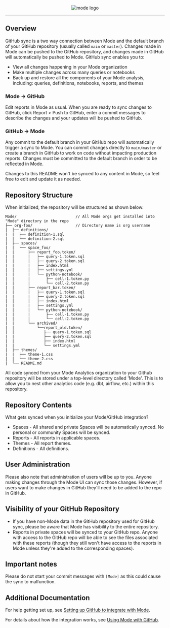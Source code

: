 <p align="center">
  <img src="https://github.com/mode/public-site/blob/master/source/about/img/mode-logo-green.png" alt="mode logo" />
</p>

----
## Overview

GitHub sync is a two way connection between Mode and the default branch of your GitHub repository (usually called `main` or `master`). Changes made in Mode can be pushed to the GitHub repository, and changes made in GitHub will automatically be pushed to Mode. GitHub sync enables you to:
 - View all changes happening in your Mode organization
 - Make multiple changes across many queries or notebooks
 - Back up and restore all the components of your Mode analysis, including: queries, definitions, notebooks, reports, and themes

### Mode -> GitHub
Edit reports in Mode as usual. When you are ready to sync changes to GitHub, click Report > Push to GitHub, enter a commit messages to describe the changes and your updates will be pushed to GitHub.

### GitHub -> Mode
Any commit to the default branch in your GitHub repo will automatically trigger a sync to Mode. You can commit changes directly to `main/master` or create a branch in GitHub to work on code without impacting production reports. Changes must be committed to the default branch in order to be reflected in Mode.

Changes to this README won't be synced to any content in Mode, so feel free to edit and update it as needed.

## Repository Structure

When initialized, the repository will be structured as shown below:

```
Mode/                          // All Mode orgs get installed into "Mode" directory in the repo
├── org-foo/                   // Directory name is org username
|  ├── definitions/
|  |  ├── definition-1.sql
|  |  └── definition-2.sql
|  ├── spaces/
|  |  └── space_foo/
|  |      ├── report_foo.token/
|  |      |   ├── query-1.token.sql
|  |      |   ├── query-2.token.sql
|  |      |   ├── index.html
|  |      |   ├── settings.yml
|  |      |   └── python-notebook/
|  |      |       ├── cell-1.token.py
|  |      |       └── cell-2.token.py
|  |      ├── report_bar.token/
|  |      |   ├── query-1.token.sql
|  |      |   ├── query-2.token.sql
|  |      |   ├── index.html
|  |      |   ├── settings.yml
|  |      |   └── python-notebook/
|  |      |       ├── cell-1.token.py
|  |      |       └── cell-2.token.py
|  |      └── archived/
|  |          └──report_old.token/
|  |             ├── query-1.token.sql
|  |             ├── query-2.token.sql
|  |             ├── index.html
|  |             └── settings.yml
|  ├── themes/
|  |  ├── theme-1.css
|  |  └── theme-2.css
|  └── README.md
```

All code synced from your Mode Analytics organization to your Github repository will be stored under a top-level directory called 'Mode'. This is to allow you to nest other analytics code (e.g. dbt, airflow, etc.) within this repository.

## Repository Contents

What gets synced when you initialize your Mode/GitHub integration?

 - Spaces - All shared and private Spaces will be automatically synced. No personal or community Spaces will be synced.
 - Reports - All reports in applicable spaces.
 - Themes - All report themes.
 - Definitions - All definitions.

## User Administration

Please also note that administration of users will be up to you. Anyone making changes through the Mode UI can sync those changes. However, if users want to make changes in GitHub they'll need to be added to the repo in GitHub.

## Visibility of your GitHub Repository
- If you have non-Mode data in the GitHub repository used for GitHub sync, please be aware that Mode has visibility to the entire repository.
- Reports in private spaces will be synced to your GitHub repo. Anyone with access to the GitHub repo will be able to see the files associated with these reports (though they still won't have access to the reports in Mode unless they're added to the corresponding spaces).

## Important notes

 Please do not start your commit messages with `[Mode]` as this could cause the sync to malfunction.

## Additional Documentation

 For help getting set up, see [Setting up GitHub to integrate with Mode](https://mode.com/help/articles/github/#github-%E2%86%92-mode).

 For details about how the integration works, see [Using Mode with GitHub](https://mode.com/help/articles/github/#mode-%E2%86%92-github).
